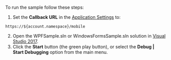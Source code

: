To run the sample follow these steps:

1) Set the **Callback URL** in the [Application Settings](${manage_url}/#/applications/${account.clientId}/settings) to:

```text
https://${account.namespace}/mobile
```
2) Open the WPFSample.sln or WindowsFormsSample.sln solution in [Visual Studio 2017](https://www.visualstudio.com/vs/). 
3) Click the **Start** button (the green play button), or select the **Debug | Start Debugging** option from the main menu.
